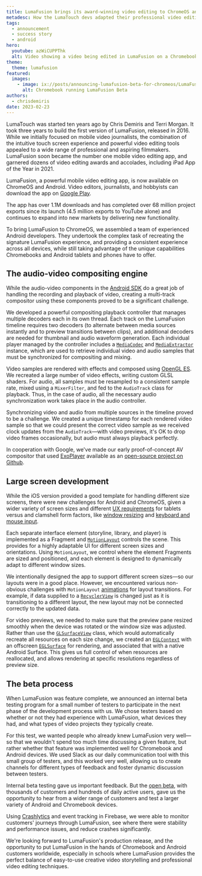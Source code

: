 ```yaml
---
title: LumaFusion brings its award-winning video editing to ChromeOS and Android
metadesc: How the LumaTouch devs adapted their professional video editing and effects app, LumaFusion – for larger screens.
tags:
  - announcement
  - success story
  - android
hero:
  youtube: azWiCUPPThk
  alt: Video showing a video being edited in LumaFusion on a Chromebook
theme:
  theme: lumafusion
featured:
  images:
    - image: ix://posts/announcing-lumafusion-beta-for-chromeos/LumaFusionHero.png
      alt: Chromebook running LumaFusion Beta
authors:
  - chrisdemiris
date: 2023-02-23
---
```


LumaTouch was started ten years ago by Chris Demiris and Terri Morgan. It took three years to build the first version of LumaFusion, released in 2016. While we initially focused on mobile video journalists, the combination of the intuitive touch screen experience and powerful video editing tools appealed to a wide range of professional and aspiring filmmakers. LumaFusion soon became the number one mobile video editing app, and garnered dozens of video editing awards and accolades, including iPad App of the Year in 2021.

LumaFusion, a powerful mobile video editing app, is now available on ChromeOS and Android. Video editors, journalists, and hobbyists can download the app on [Google Play](https://play.google.com/store/apps/details?id=com.luma_touch.lumafusion).

The app has over 1.1M downloads and has completed over 68 million project exports since its launch (4.5 million exports to YouTube alone) and continues to expand into new markets by delivering new functionality.

To bring LumaFusion to ChromeOS, we assembled a team of experienced Android developers. They undertook the complex task of recreating the signature LumaFusion experience, and providing a consistent experience across all devices, while still taking advantage of the unique capabilities Chromebooks and Android tablets and phones have to offer.

## The audio-video compositing engine

While the audio-video components in the [Android SDK](https://developer.android.com/studio) do a great job of handling the recording and playback of video, creating a multi-track compositor using these components proved to be a significant challenge.

We developed a powerful compositing playback controller that manages multiple decoders each in its own thread. Each track on the LumaFusion timeline requires two decoders (to alternate between media sources instantly and to preview transitions between clips), and additional decoders are needed for thumbnail and audio waveform generation. Each individual player managed by the controller includes a [`MediaCodec`](https://developer.android.com/reference/android/media/MediaCodec) and [`MediaExtractor`](https://developer.android.com/reference/android/media/MediaExtractor) instance, which are used to retrieve individual video and audio samples that must be synchronized for compositing and mixing.

Video samples are rendered with effects and composed using [OpenGL ES](https://developer.android.com/develop/ui/views/graphics/opengl/about-opengl). We recreated a large number of video effects, writing custom GLSL shaders. For audio, all samples must be resampled to a consistent sample rate, mixed using a `MixerFilter`, and fed to the `AudioTrack` class for playback. Thus, in the case of audio, all the necessary audio synchronization work takes place in the audio controller.

Synchronizing video and audio from multiple sources in the timeline proved to be a challenge. We created a unique timestamp for each rendered video sample so that we could present the correct video sample as we received clock updates from the `AudioTrack`—with video previews, it's OK to drop video frames occasionally, but audio must always playback perfectly.

In cooperation with Google, we've made our early proof-of-concept AV compositor that used [ExoPlayer](https://exoplayer.dev/) available as an [open-source project on Github](https://github.com/chromeos/video-composition-sample).

## Large screen development

While the iOS version provided a good template for handling different size screens, there were new challenges for Android and ChromeOS, given a wider variety of screen sizes and different [UX requirements](/{{locale.code}}/android/design) for tablets versus and clamshell form factors, like [window resizing](/{{locale.code}}/android/window-management) and [keyboard and mouse input](/{{locale.code}}/android/input-compatibility).

Each separate interface element (storyline, library, and player) is implemented as a Fragment and [`MotionLayout`](https://developer.android.com/develop/ui/views/animations/motionlayout) controls the scene. This provides for a highly adaptable UI for different screen sizes and orientations. Using `MotionLayout`, we control where the element Fragments are sized and positioned, and each element is designed to dynamically adapt to different window sizes.

We intentionally designed the app to support different screen sizes—so our layouts were in a good place. However, we encountered various non-obvious challenges with `MotionLayout` [animations](/{{locale.code}}/android-environment/animation) for layout transitions. For example, if data supplied to a [`RecyclerView`](https://developer.android.com/develop/ui/views/layout/recyclerview) is changed just as it is transitioning to a different layout, the new layout may not be connected correctly to the updated data.

For video previews, we needed to make sure that the preview pane resized smoothly when the device was rotated or the window size was adjusted. Rather than use the [`GLSurfaceView`](https://developer.android.com/reference/android/opengl/GLSurfaceView) class, which would automatically recreate all resources on each size change, we created an [`EGLContext`](https://developer.android.com/reference/android/opengl/EGLContext) with an offscreen [`EGLSurface`](https://developer.android.com/reference/android/opengl/EGLSurface) for rendering, and associated that with a native Android Surface. This gives us full control of when resources are reallocated, and allows rendering at specific resolutions regardless of preview size.

## The beta process

When LumaFusion was feature complete, we announced an internal beta testing program for a small number of testers to participate in the next phase of the development process with us. We chose testers based on whether or not they had experience with LumaFusion, what devices they had, and what types of video projects they typically create.

For this test, we wanted people who already knew LumaFusion very well—so that we wouldn't spend too much time discussing a given feature, but rather whether that feature was implemented well for Chromebook and Android devices. We used Slack as our daily communication tool with this small group of testers, and this worked very well, allowing us to create channels for different types of feedback and foster dynamic discussion between testers.

Internal beta testing gave us important feedback. But the [open beta](/{{locale.code}}/posts/announcing-lumafusion-beta-for-chromeos), with thousands of customers and hundreds of daily active users, gave us the opportunity to hear from a wider range of customers and test a larger variety of Android and Chromebook devices.

Using [Crashlytics](https://firebase.google.com/products/crashlytics) and event tracking in Firebase, we were able to monitor customers' journeys through LumaFusion, see where there were stability and performance issues, and reduce crashes significantly.

We're looking forward to LumaFusion's production release, and the opportunity to put LumaFusion in the hands of Chromebook and Android customers worldwide, especially in schools where LumaFusion provides the perfect balance of easy-to-use creative video storytelling and professional video editing techniques.
